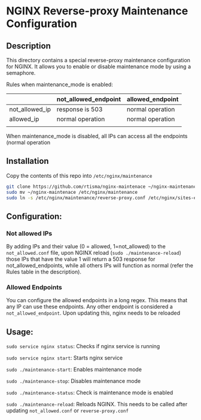 # NGINX Reverse-proxy Maintenance Configuration

## Description
This directory contains a special reverse-proxy maintenance configuration for NGINX. It allows you to enable or disable maintenance mode by using a semaphore. 

Rules when maintenance_mode is enabled:

|                | not_allowed_endpoint | allowed_endpoint |
|----------------|----------------------|------------------|
| not_allowed_ip |    response is 503   |  normal operation |
| allowed_ip     |    normal operation   |  normal operation |
|                |                      |                  |

When maintenance_mode is disabled, all IPs can access all the endpoints (normal operation

## Installation
Copy the contents of this repo into `/etc/nginx/maintenance`

```bash
git clone https://github.com/rtisma/nginx-maintenace ~/nginx-maintenance
sudo mv ~/nginx-maintenace /etc/nginx/maintenance
sudo ln -s /etc/nginx/maintenance/reverse-proxy.conf /etc/nginx/sites-enabled/reverse-proxy.conf
```

## Configuration:
### Not allowed IPs
By adding IPs and their value (0 = allowed, 1=not_allowed) to the `not_allowed.conf` file, upon NGINX reload (`sudo ./maintenance-reload`)
those IPs that have the value 1 will return a 503 response for not_allowed_endpoints, while all others IPs will function
as normal (refer the Rules table in the description).

### Allowed Endpoints
You can configure the allowed endpoints in a long regex. This means that any IP can use these endpoints. 
Any other endpoint is considered a `not_allowed_endpoint`. Upon updating this, nginx needs to be reloaded

## Usage:

`sudo service nginx status`: Checks if nginx service is running

`sudo service nginx start`: Starts nginx service

`sudo ./maintenance-start`: Enables maintenance mode

`sudo ./maintenance-stop`: Disables maintenance mode

`sudo ./maintenance-status`: Check is maintenance mode is enabled

`sudo ./maintenance-reload`: Reloads NGINX. This needs to be called after updating `not_allowed.conf` or `reverse-proxy.conf`




